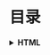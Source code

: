 # 目录
<b><details><summary>HTML</summary></b>
  - [详情](./content/HTML.md)
  - [浏览器](./content/浏览器.md)
  </details>
